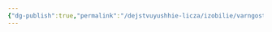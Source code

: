 ```yaml
---
{"dg-publish":true,"permalink":"/dejstvuyushhie-licza/izobilie/varngost/","dgPassFrontmatter":true}
---
```


